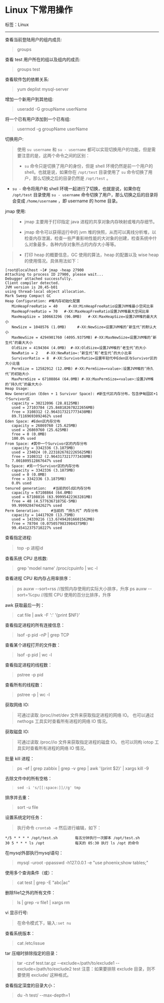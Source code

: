 # Linux 下常用操作

标签：Linux

---

查看当前登陆用户的组内成员:
> groups

查看 test 用户所在的组以及组内的成员:
> groups test

查看软件包的依赖关系:
> yum deplist mysql-server

增加一个新用户到其他组:
> useradd -G groupName userName

将一个已有用户添加到一个已有组:
> usermod -g groupName userName

切换用户:
> 使用 `su username` 和 `su - username` 都可以实现切换用户的功能，但是需要注意的是，这两个命令之间的区别：
> - `su` 命令只是切换了用户的身份，但是 shell 环境仍然是前一个用户的 shell。也就是说，如果你在 `/opt/test` 目录使用了 `su` 命令切换了用户，那么切换之后的目录仍然是 `/opt/test` 。
- `su -` 命令将用户和 shell 环境一起进行了切换，也就是说，如果你在 `/opt/test` 目录使用 `su - username` 命令切换了用户，那么切换之后的目录将会变成 `/home/username` ，即 username 的 home 目录。

jmap 使用:
> - jmap 主要用于打印指定 java 进程的共享对象内存映射或堆内存细节。
> 
> - jmap 命令可以获得运行中的 jvm 堆的快照，从而可以离线分析堆，以检查内存泄漏，检查一些严重影响性能的大对象的创建，检查系统中什么对象最多，各种内存对象所占的内存大小等等。

> - 打印 heap 的概要信息，GC 使用的算法，heap 的配置以及 wise heap 的使用情况。具体用法如下：
```shell
[root@localhost ~]# jmap -heap 27900
Attaching to process ID 27900, please wait...
Debugger attached successfully.
Client compiler detected.
JVM version is 20.45-b01
using thread-local object allocation.
Mark Sweep Compact GC
Heap Configuration: #堆内存初始化配置
   MinHeapFreeRatio = 40     #-XX:MinHeapFreeRatio设置JVM堆最小空闲比率  
   MaxHeapFreeRatio = 70   #-XX:MaxHeapFreeRatio设置JVM堆最大空闲比率  
   MaxHeapSize = 100663296 (96.0MB)   #-XX:MaxHeapSize=设置JVM堆的最大大小
   NewSize = 1048576 (1.0MB)     #-XX:NewSize=设置JVM堆的‘新生代’的默认大小
   MaxNewSize = 4294901760 (4095.9375MB) #-XX:MaxNewSize=设置JVM堆的‘新生代’的最大大小
   OldSize = 4194304 (4.0MB)  #-XX:OldSize=设置JVM堆的‘老生代’的大小
   NewRatio = 2    #-XX:NewRatio=:‘新生代’和‘老生代’的大小比率
   SurvivorRatio = 8  #-XX:SurvivorRatio=设置年轻代中Eden区与Survivor区的大小比值
   PermSize = 12582912 (12.0MB) #-XX:PermSize=<value>:设置JVM堆的‘持久代’的初始大小  
   MaxPermSize = 67108864 (64.0MB) #-XX:MaxPermSize=<value>:设置JVM堆的‘持久代’的最大大小  
Heap Usage:
New Generation (Eden + 1 Survivor Space): #新生代区内存分布，包含伊甸园区+1个Survivor区
   capacity = 30212096 (28.8125MB)
   used = 27103784 (25.848182678222656MB)
   free = 3108312 (2.9643173217773438MB)
   89.71169693092462% used
Eden Space: #Eden区内存分布
   capacity = 26869760 (25.625MB)
   used = 26869760 (25.625MB)
   free = 0 (0.0MB)
   100.0% used
From Space: #其中一个Survivor区的内存分布
   capacity = 3342336 (3.1875MB)
   used = 234024 (0.22318267822265625MB)
   free = 3108312 (2.9643173217773438MB)
   7.001809512867647% used
To Space: #另一个Survivor区的内存分布
   capacity = 3342336 (3.1875MB)
   used = 0 (0.0MB)
   free = 3342336 (3.1875MB)
   0.0% used
tenured generation:   #当前的Old区内存分布  
   capacity = 67108864 (64.0MB)
   used = 67108816 (63.99995422363281MB)
   free = 48 (4.57763671875E-5MB)
   99.99992847442627% used
Perm Generation:     #当前的 “持久代” 内存分布
   capacity = 14417920 (13.75MB)
   used = 14339216 (13.674942016601562MB)
   free = 78704 (0.0750579833984375MB)
   99.45412375710227% used
```

查看指定进程:
> top -p 进程id

查看系统 CPU 总核数:
> grep 'model name' /proc/cpuinfo | wc -l

查看进程 CPU 和内存占用率排序：
> ps auxw --sort=rss //按照内存使用的实际大小排序，升序
> ps auxw --sort=%cpu //按照 CPU 使用的百分比排序，升序

awk 获取最后一列：
> cat file | awk -F ':' '{print $NF}'

查看指定进程的所有连接信息：
> lsof -p pid -nP | grep TCP

查看某个进程打开的文件数：
> lsof -p pid | wc -l

查看指定进程的线程数：
> pstree -p pid

查看所有的线程数：
> pstree -p | wc -l

获取网络 IO:
> 可通过读取 /proc/<pid>/net/dev 文件来获取指定进程的网络 IO。
> 也可以通过 nethogs 工具实时查看所有进程的网络 IO 情况。

获取磁盘 IO:
> 可通过读取 /proc/<pid>/io 文件来获取指定进程的磁盘 IO。
> 也可以同构 iotop 工具实时查看所有进程的网络 IO 情况。

批量 kill 进程：
> ps -ef | grep zabbix | grep -v grep | awk '{print $2}' | xargs kill -9

去除文件中的所有空格：
> `sed -i 's/[[:space:]]//g' tmp`

排序并去重：
> sort -u file

设置系统定时任务：
> 执行命令 `crontab -e`
> 然后进行编辑，如下：
> 
	*/5 * * * * /opt/test.sh		每五分钟执行一次脚本 /opt/test.sh
	30 5 * * * ls /opt				每天的 05:30 执行 ls /opt 的命令

在mysql外部执行mysql语句：
> mysql -uroot -ppasswd -h127.0.0.1 -e "use phoenix;show tables;"

使用多个查询条件（或）：
> cat test | grep -E "abc|ac"

删除file1之外的所有文件：
> ls | grep -v file1 | xargs rm

vi 显示行号:
> 在命令模式下，输入`:set nu`

查看系统版本：
> cat /etc/issue

tar 压缩时排除指定的目录：
> tar -czvf test.tar.gz --exclude=/path/to/exclude1 --exclude=/path/to/exclude2 test
> 注意：如果要排除 exclude 目录，则不要使用 exclude/ 这种格式。

查看指定深度的目录大小：
> du -h test/ --max-depth=1